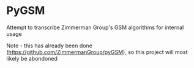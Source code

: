 # PyGSM
Attempt to transcribe Zimmerman Group's GSM algorithms for internal usage

Note - this has already been done (https://github.com/ZimmermanGroup/pyGSM), so this project will most likely be abondoned 
